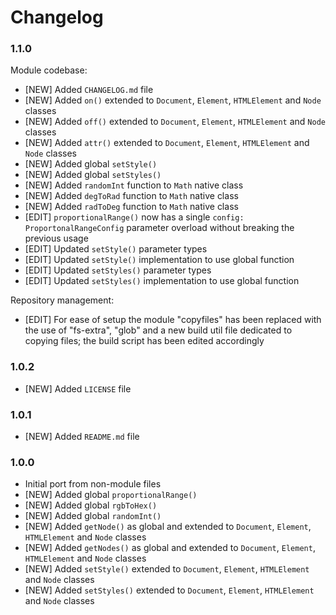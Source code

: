 Changelog
=========

### 1.1.0

Module codebase:

* [NEW] Added `CHANGELOG.md` file
* [NEW] Added `on()` extended to `Document`, `Element`, `HTMLElement` and `Node` classes
* [NEW] Added `off()` extended to `Document`, `Element`, `HTMLElement` and `Node` classes
* [NEW] Added `attr()` extended to `Document`, `Element`, `HTMLElement` and `Node` classes
* [NEW] Added global `setStyle()`
* [NEW] Added global `setStyles()`
* [NEW] Added `randomInt` function to `Math` native class
* [NEW] Added `degToRad` function to `Math` native class
* [NEW] Added `radToDeg` function to `Math` native class
* [EDIT] `proportionalRange()` now has a single `config: ProportonalRangeConfig` parameter overload without breaking the previous usage
* [EDIT] Updated `setStyle()` parameter types
* [EDIT] Updated `setStyle()` implementation to use global function
* [EDIT] Updated `setStyles()` parameter types
* [EDIT] Updated `setStyles()` implementation to use global function

Repository management:

* [EDIT] For ease of setup the module "copyfiles" has been replaced with the use of "fs-extra", "glob" and a new build util file dedicated to copying files; the build script has been edited accordingly

### 1.0.2

* [NEW] Added `LICENSE` file

### 1.0.1

* [NEW] Added `README.md` file

### 1.0.0

* Initial port from non-module files
* [NEW] Added global `proportionalRange()`
* [NEW] Added global `rgbToHex()`
* [NEW] Added global `randomInt()`
* [NEW] Added `getNode()` as global and extended to `Document`, `Element`, `HTMLElement` and `Node` classes
* [NEW] Added `getNodes()` as global and extended to `Document`, `Element`, `HTMLElement` and `Node` classes
* [NEW] Added `setStyle()` extended to `Document`, `Element`, `HTMLElement` and `Node` classes
* [NEW] Added `setStyles()` extended to `Document`, `Element`, `HTMLElement` and `Node` classes